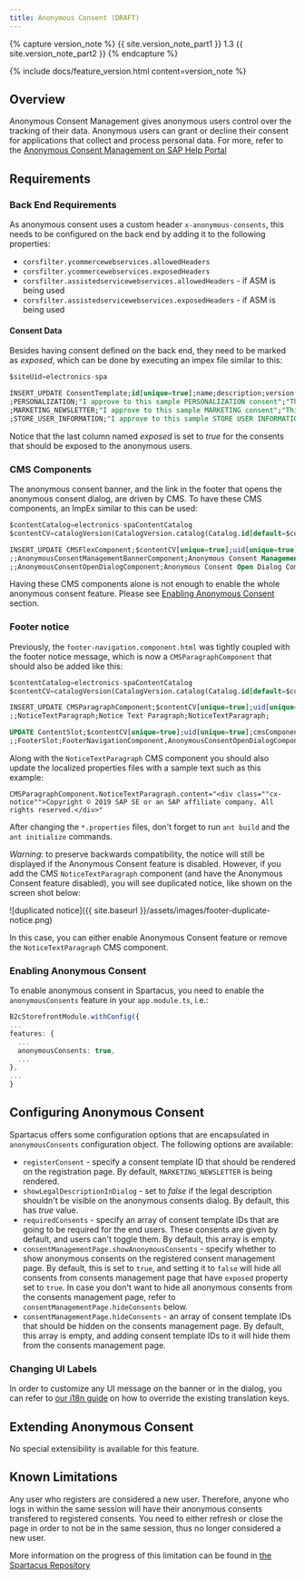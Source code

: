 ```yaml
---
title: Anonymous Consent (DRAFT)
---
```


{% capture version_note %}
{{ site.version_note_part1 }} 1.3 {{ site.version_note_part2 }}
{% endcapture %}

{% include docs/feature_version.html content=version_note %}

## Overview

Anonymous Consent Management gives anonymous users control over the tracking of their data. Anonymous users can grant or decline their consent for applications that collect and process personal data. For more, refer to the [Anonymous Consent Management on SAP Help Portal](https://help.sap.com/viewer/9d346683b0084da2938be8a285c0c27a/1905/en-US/a9f387f70d484c19971aca001dc71bc5.html?q=anonymous%20consent)

## Requirements

### Back End Requirements

As anonymous consent uses a custom header `x-anonymous-consents`, this needs to be configured on the back end by adding it to the following properties:

- `corsfilter.ycommercewebservices.allowedHeaders`
- `corsfilter.ycommercewebservices.exposedHeaders`
- `corsfilter.assistedservicewebservices.allowedHeaders` - if ASM is being used
- `corsfilter.assistedservicewebservices.exposedHeaders` - if ASM is being used

#### Consent Data

Besides having consent defined on the back end, they need to be marked as _exposed_, which can be done by executing an impex file similar to this:

```sql
$siteUid=electronics-spa

INSERT_UPDATE ConsentTemplate;id[unique=true];name;description;version[unique=true];baseSite(uid)[unique=true,default=$siteUid];exposed
;PERSONALIZATION;"I approve to this sample PERSONALIZATION consent";"This is a sample personalization consent description that will need to be updated or replaced.";0;;true
;MARKETING_NEWSLETTER;"I approve to this sample MARKETING consent";"This is a sample marketing consent description that will need to be updated or replaced, based on the valid registration consent required.";0;;true
;STORE_USER_INFORMATION;"I approve to this sample STORE USER INFORMATION consent";"This is a sample store user information consent description that will need to be updated or replaced.";0;;true
```

Notice that the last column named _exposed_ is set to _true_ for the consents that should be exposed to the anonymous users.

### CMS Components

The anonymous consent banner, and the link in the footer that opens the anonymous consent dialog, are driven by CMS. To have these CMS components, an ImpEx similar to this can be used:

```sql
$contentCatalog=electronics-spaContentCatalog
$contentCV=catalogVersion(CatalogVersion.catalog(Catalog.id[default=$contentCatalog]),CatalogVersion.version[default=Staged])[default=$contentCatalog:Staged]

INSERT_UPDATE CMSFlexComponent;$contentCV[unique=true];uid[unique=true];name;flexType;&componentRef;restrictions(uid,$contentCV)
;;AnonymousConsentManagementBannerComponent;Anonymous Consent Management Banner Component;AnonymousConsentManagementBannerComponent;AnonymousConsentManagementBannerComponent;anonymousUserRestriction
;;AnonymousConsentOpenDialogComponent;Anonymous Consent Open Dialog Component;AnonymousConsentOpenDialogComponent;AnonymousConsentOpenDialogComponent;anonymousUserRestriction
```

Having these CMS components alone is not enough to enable the whole anonymous consent feature. Please see [Enabling Anonymous Consent](#enabling-anonymous-consent) section.

### Footer notice

Previously, the `footer-navigation.component.html` was tightly coupled with the footer notice message, which is now a `CMSParagraphComponent` that should also be added like this:

```sql
$contentCatalog=electronics-spaContentCatalog
$contentCV=catalogVersion(CatalogVersion.catalog(Catalog.id[default=$contentCatalog]),CatalogVersion.version[default=Staged])[default=$contentCatalog:Staged]

INSERT_UPDATE CMSParagraphComponent;$contentCV[unique=true];uid[unique=true];name;&componentRef;
;;NoticeTextParagraph;Notice Text Paragraph;NoticeTextParagraph;

UPDATE ContentSlot;$contentCV[unique=true];uid[unique=true];cmsComponents(uid, $contentCV)
;;FooterSlot;FooterNavigationComponent,AnonymousConsentOpenDialogComponent,NoticeTextParagraph,AnonymousConsentManagementBannerComponent
```

Along with the `NoticeTextParagraph` CMS component you should also update the localized properties files with a sample text such as this example:

```properties
CMSParagraphComponent.NoticeTextParagraph.content="<div class=""cx-notice"">Copyright © 2019 SAP SE or an SAP affiliate company. All rights reserved.</div>"
```

After changing the `*.properties` files, don't forget to run `ant build` and the `ant initialize` commands.

_Warning_: to preserve backwards compatibility, the notice will still be displayed if the Anonymous Consent feature is disabled. However, if you add the CMS `NoticeTextParagraph` component (and have the Anonymous Consent feature disabled), you will see duplicated notice, like shown on the screen shot below:

![duplicated notice]({{ site.baseurl }}/assets/images/footer-duplicate-notice.png)

In this case, you can either enable Anonymous Consent feature or remove the `NoticeTextParagraph` CMS component.

### Enabling Anonymous Consent

To enable anonymous consent in Spartacus, you need to enable the `anonymousConsents` feature in your `app.module.ts`, i.e.:

```typescript
B2cStorefrontModule.withConfig({
...
features: {
  ...
  anonymousConsents: true,
  ...
},
...
}
```

## Configuring Anonymous Consent

Spartacus offers some configuration options that are encapsulated in `anonymousConsents` configuration object. The following options are available:

- `registerConsent` - specify a consent template ID that should be rendered on the registration page. By default, `MARKETING_NEWSLETTER` is being rendered.
- `showLegalDescriptionInDialog` - set to _false_ if the legal description shouldn't be visible on the anonymous consents dialog. By default, this has _true_ value.
- `requiredConsents` - specify an array of consent template IDs that are going to be required for the end users. These consents are given by default, and users can't toggle them. By default, this array is empty.
- `consentManagementPage.showAnonymousConsents` - specify whether to show anonymous consents on the registered consent management page. By default, this is set to `true`, and setting it to `false` will hide all consents from consents management page that have `exposed` property set to `true`. In case you don't want to hide all anonymous consents from the consents management page, refer to `consentManagementPage.hideConsents` below.
- `consentManagementPage.hideConsents` - an array of consent template IDs that should be hidden on the consents management page. By default, this array is empty, and adding consent template IDs to it will hide them from the consents management page.

### Changing UI Labels

In order to customize any UI message on the banner or in the dialog, you can refer to [our i18n guide](_pages/dev/i18n.md) on how to override the existing translation keys.

## Extending Anonymous Consent

No special extensibility is available for this feature.

## Known Limitations

Any user who registers are considered a new user. Therefore, anyone who logs in within the same session will have their anonymous consents transfered to registered consents. You need to either refresh or close the page in order to not be in the same session, thus no longer considered a new user.

More information on the progress of this limitation can be found in [the Spartacus Repository](https://github.com/SAP/cloud-commerce-spartacus-storefront/issues/6467)
